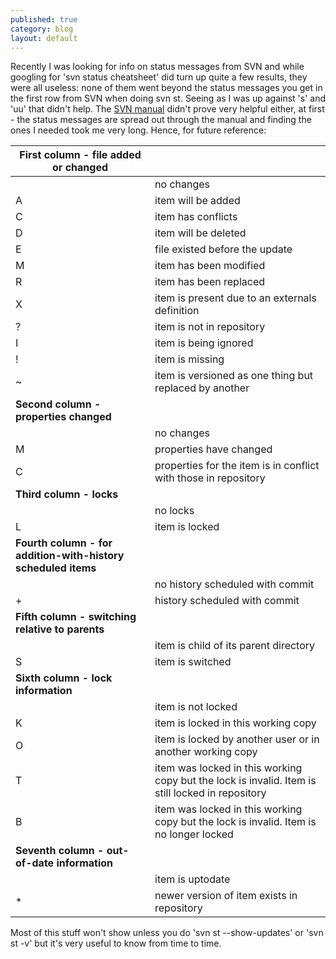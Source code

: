 ```yaml
---
published: true
category: blog
layout: default
---
```

Recently I was looking for info on status messages from SVN and while googling for 'svn status cheatsheet' did turn up quite a few results, they were all useless: none of them went beyond the status messages you get in the first row from SVN when doing svn st. Seeing as I was up against 's' and 'uu' that didn't help. The [SVN manual](http://svnbook.red-bean.com/en/1.5) didn't prove very helpful either, at first - the status messages are spread out through the manual and finding the ones I needed took me very long. Hence, for future reference:

| **First column - file added or changed**                      |                                                                                                  |
|---------------------------------------------------------------|--------------------------------------------------------------------------------------------------|
|                                                               | no changes                                                                                       |
| A                                                             | item will be added                                                                               |
| C                                                             | item has conflicts                                                                               |
| D                                                             | item will be deleted                                                                             |
| E                                                             | file existed before the update                                                                   |
| M                                                             | item has been modified                                                                           |
| R                                                             | item has been replaced                                                                           |
| X                                                             | item is present due to an externals definition                                                   |
| ?                                                             | item is not in repository                                                                        |
| I                                                             | item is being ignored                                                                            |
| !                                                             | item is missing                                                                                  |
| ~                                                             | item is versioned as one thing but replaced by another                                           |
| **Second column - properties changed**                        |                                                                                                  |
|                                                               | no changes                                                                                       |
| M                                                             | properties have changed                                                                          |
| C                                                             | properties for the item is in conflict with those in repository                                  |
| **Third column - locks**                                      |                                                                                                  |
|                                                               | no locks                                                                                         |
| L                                                             | item is locked                                                                                   |
| **Fourth column - for addition-with-history scheduled items** |                                                                                                  |
|                                                               | no history scheduled with commit                                                                 |
| +                                                             | history scheduled with commit                                                                    |
| **Fifth column - switching relative to parents**              |                                                                                                  |
|                                                               | item is child of its parent directory                                                            |
| S                                                             | item is switched                                                                                 |
| **Sixth column - lock information**                           |                                                                                                  |
|                                                               | item is not locked                                                                               |
| K                                                             | item is locked in this working copy                                                              |
| O                                                             | item is locked by another user or in another working copy                                        |
| T                                                             | item was locked in this working copy but the lock is invalid. Item is still locked in repository |
| B                                                             | item was locked in this working copy but the lock is invalid. Item is no longer locked           |
| **Seventh column - out-of-date information**                  |                                                                                                  |
|                                                               | item is uptodate                                                                                 |
| *                                                             | newer version of item exists in repository                                                       |

Most of this stuff won't show unless you do 'svn st --show-updates' or 'svn st -v' but it's very useful to know from time to time.
